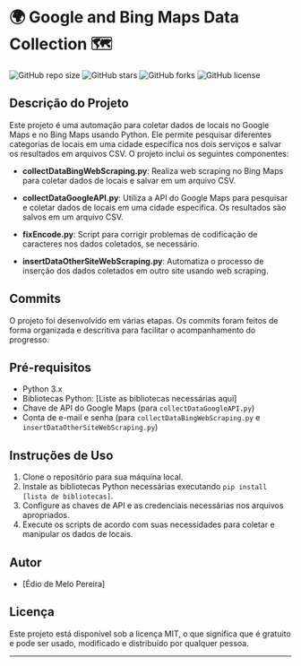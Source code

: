 # 🌍 Google and Bing Maps Data Collection 🗺️

![GitHub repo size](https://img.shields.io/github/repo-size/E-Mello/GoogleAndBingMapsDataCollection)
![GitHub stars](https://img.shields.io/github/stars/E-Mello/GoogleAndBingMapsDataCollection)
![GitHub forks](https://img.shields.io/github/forks/E-Mello/GoogleAndBingMapsDataCollection)
![GitHub license](https://img.shields.io/github/license/E-Mello/GoogleAndBingMapsDataCollection)

## Descrição do Projeto

Este projeto é uma automação para coletar dados de locais no Google Maps e no Bing Maps usando Python. Ele permite pesquisar diferentes categorias de locais em uma cidade específica nos dois serviços e salvar os resultados em arquivos CSV. O projeto inclui os seguintes componentes:

- **collectDataBingWebScraping.py**: Realiza web scraping no Bing Maps para coletar dados de locais e salvar em um arquivo CSV.

- **collectDataGoogleAPI.py**: Utiliza a API do Google Maps para pesquisar e coletar dados de locais em uma cidade específica. Os resultados são salvos em um arquivo CSV.

- **fixEncode.py**: Script para corrigir problemas de codificação de caracteres nos dados coletados, se necessário.

- **insertDataOtherSiteWebScraping.py**: Automatiza o processo de inserção dos dados coletados em outro site usando web scraping.

## Commits

O projeto foi desenvolvido em várias etapas. Os commits foram feitos de forma organizada e descritiva para facilitar o acompanhamento do progresso.

## Pré-requisitos

- Python 3.x
- Bibliotecas Python: [Liste as bibliotecas necessárias aqui]
- Chave de API do Google Maps (para `collectDataGoogleAPI.py`)
- Conta de e-mail e senha (para `collectDataBingWebScraping.py` e `insertDataOtherSiteWebScraping.py`)

## Instruções de Uso

1. Clone o repositório para sua máquina local.
2. Instale as bibliotecas Python necessárias executando `pip install [lista de bibliotecas]`.
3. Configure as chaves de API e as credenciais necessárias nos arquivos apropriados.
4. Execute os scripts de acordo com suas necessidades para coletar e manipular os dados de locais.

## Autor

- [Édio de Melo Pereira]

## Licença

Este projeto está disponível sob a licença MIT, o que significa que é gratuito e pode ser usado, modificado e distribuído por qualquer pessoa.

---
